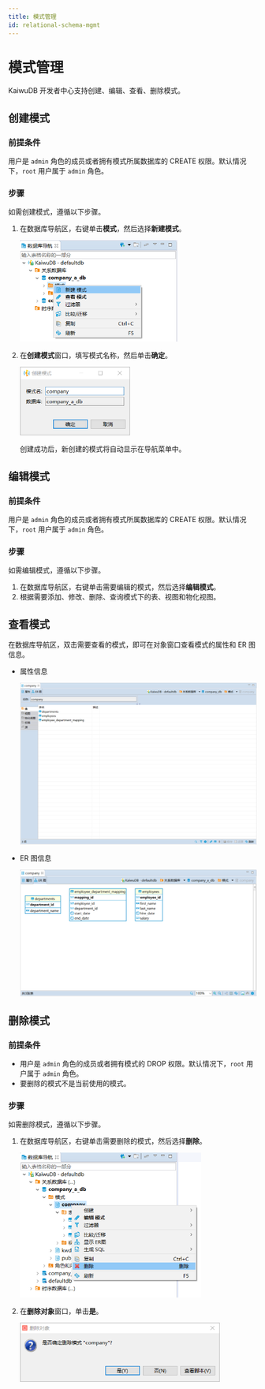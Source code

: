 ```yaml
---
title: 模式管理
id: relational-schema-mgmt
---
```


# 模式管理

KaiwuDB 开发者中心支持创建、编辑、查看、删除模式。

## 创建模式

### 前提条件

用户是 `admin` 角色的成员或者拥有模式所属数据库的 CREATE 权限。默认情况下，`root` 用户属于 `admin` 角色。

### 步骤

如需创建模式，遵循以下步骤。

1. 在数据库导航区，右键单击**模式**，然后选择**新建模式**。

    <img src="../../static/kdc/create-schema-01.png" style="zoom:67%;" />

2. 在**创建模式**窗口，填写模式名称，然后单击**确定**。

    <img src="../../static/kdc/create-schema-02.png" style="zoom:67%;" />

    创建成功后，新创建的模式将自动显示在导航菜单中。

## 编辑模式

### 前提条件

用户是 `admin` 角色的成员或者拥有模式所属数据库的 CREATE 权限。默认情况下，`root` 用户属于 `admin` 角色。

### 步骤

如需编辑模式，遵循以下步骤。

1. 在数据库导航区，右键单击需要编辑的模式，然后选择**编辑模式**。
2. 根据需要添加、修改、删除、查询模式下的表、视图和物化视图。

## 查看模式

在数据库导航区，双击需要查看的模式，即可在对象窗口查看模式的属性和 ER 图信息。

- 属性信息

    <img src="../../static/kdc/r-schema-view.png" style="zoom:67%;" />

- ER 图信息

    <img src="../../static/kdc/view-schema-02.png" style="zoom:67%;" />

## 删除模式

### 前提条件

- 用户是 `admin` 角色的成员或者拥有模式的 DROP 权限。默认情况下，`root` 用户属于 `admin` 角色。
- 要删除的模式不是当前使用的模式。

### 步骤
如需删除模式，遵循以下步骤。

1. 在数据库导航区，右键单击需要删除的模式，然后选择**删除**。

    <img src="../../static/kdc/delete-schema-01.png" style="zoom:67%;" />

2. 在**删除对象**窗口，单击**是**。

    <img src="../../static/kdc/delete-schema-02.png" style="zoom:67%;" />
